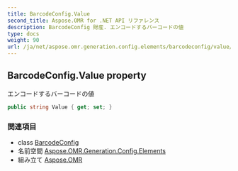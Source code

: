 ```yaml
---
title: BarcodeConfig.Value
second_title: Aspose.OMR for .NET API リファレンス
description: BarcodeConfig 財産. エンコードするバーコードの値
type: docs
weight: 90
url: /ja/net/aspose.omr.generation.config.elements/barcodeconfig/value/
---
```

## BarcodeConfig.Value property

エンコードするバーコードの値

```csharp
public string Value { get; set; }
```

### 関連項目

* class [BarcodeConfig](../)
* 名前空間 [Aspose.OMR.Generation.Config.Elements](../../barcodeconfig/)
* 組み立て [Aspose.OMR](../../../)


